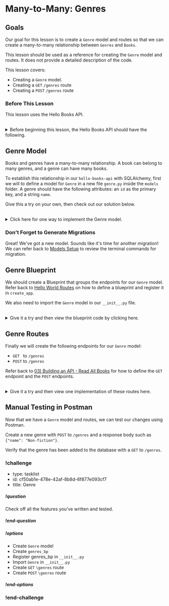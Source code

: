 # Many-to-Many: Genres

## Goals

Our goal for this lesson is to create a `Genre` model and routes so that we can create a many-to-many relationship between `Genres` and `Books`.

This lesson should be used as a reference for creating the `Genre` model and routes. It does not provide a detailed description of the code.

This lesson covers:

- Creating a `Genre` model.
- Creating a `GET` `/genres` route
- Creating a `POST` `/genres` route

### Before This Lesson

This lesson uses the Hello Books API.

<br/>

<details>
    <summary>
        Before beginning this lesson, the Hello Books API should have the following.
    </summary>

- A `hello_books_development` database
- A `book` table defined
- A `Book` model defined
- An `author` table defined
- A `Author` model defined
- Endpoints defined for these RESTful routes:
- `GET` to `/books`
- `POST` to `/books`
- `GET` to `/books/<book_id>`
- `PUT` to `/books/<book_id>`
- `DELETE` to `/books/<book_id>`
- `POST` to `/authors`
- `GET` to `authors/<author_id>/books`

The `Book` model and table should have the following columns:

- `id`
- `title`
- `description`

The `Author` model and table should have the following columns:

- `id`
- `name`

</details>

## Genre Model

Books and genres have a many-to-many relationship. A book can belong to many genres, and a genre can have many books.

To establish this relationship in our `hello-books-api` with SQLAlchemy, first we will to define a model for `Genre` in a new file `genre.py` inside the `models` folder. A genre should have the following attributes: an `id` as the primary key, and a string `name`.

Give this a try on your own, then check out our solution below.

<br />

<details>
  <summary>Click here for one way to implement the Genre model.</summary>

  ``` python
  # app/models/genre.py
  from app import db

  class Genre(db.Model):
      id = db.Column(db.Integer, primary_key=True, autoincrement=True)
      name = db.Column(db.String)
  ```
</details>

### Don't Forget to Generate Migrations

Great! We've got a new model. Sounds like it's time for another migration! We can refer back to [Models Setup](../api-3-database-models-read/models-setup.md) to review the terminal commands for migration.

## Genre Blueprint

We should create a Blueprint that groups the endpoints for our `Genre` model. Refer back to [Hello World Routes](../api-1-setup-read/hello-world-routes.md) on how to define a blueprint and register it in `create_app`.

We also need to import the `Genre` model in our `__init__.py` file.

<br/>
<details>
  <summary>Give it a try and then view the blueprint code by clicking here.</summary>


  ``` python
  # app/routes.py

  ...
  genres_bp = Blueprint("genres", __name__, url_prefix="/genres")
  ```

  ``` python
  # app/__init__.py

  ...
  from app.models.genre import Genre

  ...
  # Register Blueprints here
  from .routes import books_bp, authors_bp, genres_bp
  app.register_blueprint(books_bp)
  app.register_blueprint(authors_bp)
  app.register_blueprint(genres_bp)

  ```
</details>

## Genre Routes
Finally we will create the following endpoints for our `Genre` model:
- `GET ` to `/genres`
- `POST` to `/genres`

Refer back to [03) Building an API - Read All Books](../api-3-database-models-read/read-all-books.md) for how to define the `GET` endpoint and the `POST` endpoints.

<br/>

<details>
  <summary>Give it a try and then view one implementation of these routes here.</summary>

  ```python
  @genres_bp.route("", methods=["GET","POST"])
  def handle_genres():
    if request.method == "GET":
        genres = Genre.query.all()
        genres_response = []
        for genre in genres:
            genres_response.append({
                "id": genre.id,
                "name": genre.name
                })
        return jsonify(genres_response)
    elif request.method == "POST":
        request_body = request.get_json()

        genre = Genre(name=request_body["name"])

        db.session.add(genre)
        db.session.commit()

        return jsonify(f"Genre {genre.name} was successfully created"), 201
  ```
</details>

## Manual Testing in Postman

Now that we have a `Genre` model and routes, we can test our changes using Postman.

Create a new genre with `POST` to `/genres` and a response body such as `{"name": "Non-fiction"}`.

Verify that the genre has been added to the database with a `GET` to `/genres`.

<!-- prettier-ignore-start -->
### !challenge
* type: tasklist
* id: cf50ab1e-478e-42af-8b8d-6f877e093cf7
* title: Genre
##### !question

Check off all the features you've written and tested.

##### !end-question
##### !options

* Create `Genre` model
* Create `genres_bp`
* Register genres_bp in `__init__.py`
* Import `Genre` in `__init__.py`
* Create `GET` `\genres` route
* Create `POST` `\genres` route

##### !end-options
### !end-challenge
<!-- prettier-ignore-end -->


